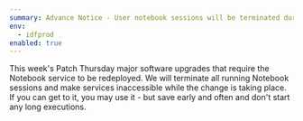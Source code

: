 ```yaml
---
summary: Advance Notice - User notebook sessions will be terminated during Patch Thursday
env:
  - idfprod
enabled: true
---
```


This week's Patch Thursday major software upgrades that require the Notebook service to be redeployed. We will terminate all running Notebook sessions and make services inaccessible while the change is taking place. If you can get to it, you may use it - but save early and often and don't start any long executions.
